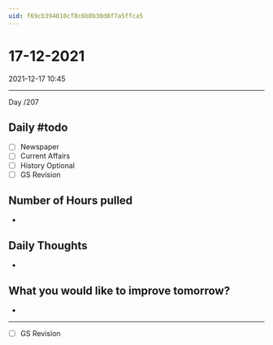 ```yaml
---
uid: f69cb394010cf8c6b8b30d8f7a5ffca5
---
```


# 17-12-2021
2021-12-17 10:45

---

Day /207

## Daily #todo 

- [ ] Newspaper
- [ ] Current Affairs
- [ ] History Optional
- [ ] GS Revision 

## Number of Hours pulled 
- 

## Daily Thoughts
- 


## What you would like to improve tomorrow?
- 



--- 

- [ ] GS Revision 